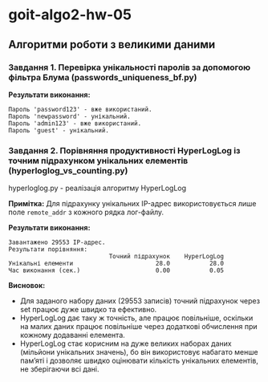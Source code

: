 # goit-algo2-hw-05

## Алгоритми роботи з великими даними

### Завдання 1. Перевірка унікальності паролів за допомогою фільтра Блума (passwords_uniqueness_bf.py)

**Результати виконання:**

```
Пароль 'password123' - вже використаний.
Пароль 'newpassword' - унікальний.
Пароль 'admin123' - вже використаний.
Пароль 'guest' - унікальний.
```

### Завдання 2. Порівняння продуктивності HyperLogLog із точним підрахунком унікальних елементів (hyperloglog_vs_counting.py)

hyperloglog.py - реалізація алгоритму HyperLogLog

**Примітка:** Для підрахунку унікальних IP-адрес використовується лише поле `remote_addr` з кожного рядка лог-файлу.

**Результати виконання:**

```
Завантажено 29553 IP-адрес.
Результати порівняння:
                            Точний підрахунок    HyperLogLog
Унікальні елементи                       28.0           28.0
Час виконання (сек.)                     0.00           0.05
```

**Висновок:**

- Для заданого набору даних (29553 записів) точний підрахунок через set працює дуже швидко та ефективно.
- HyperLogLog дає таку ж точність, але працює повільніше, оскільки на малих даних працює повільніше через додаткові обчислення при кожному додаванні елемента.
- HyperLogLog стає корисним на дуже великих наборах даних (мільйони унікальних значень), бо він використовує набагато менше пам’яті і дозволяє швидко оцінювати кількість унікальних елементів, не зберігаючи всі дані.
